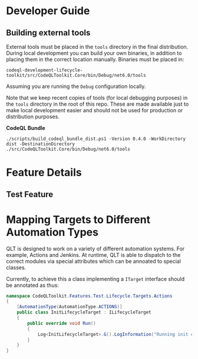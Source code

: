 # Developer Guide 

## Building external tools

External tools must be placed in the `tools` directory in the final distribution. During local development you can build your own binaries, in addition to placing them in the correct location manually. Binaries must be placed in:

```
codeql-development-lifecycle-toolkit/src/CodeQLToolkit.Core/bin/Debug/net6.0/tools 
```

Assuming you are running the `Debug` configuration locally. 

Note that we keep recent copies of tools (for local debugging purposes) in the `tools` directory in the root of this repo. These are made available just to make local development easier and should not be used for production or distribution purposes. 

**CodeQL Bundle**

```
./scripts/build_codeql_bundle_dist.ps1 -Version 0.4.0 -WorkDirectory dist -DestinationDirectory ./src/CodeQLToolkit.Core/bin/Debug/net6.0/tools
```



# Feature Details

## 


## Test Feature

# Mapping Targets to Different Automation Types

QLT is designed to work on a variety of different automation systems. For example, 
Actions and Jenkins. At runtime, QLT is able to dispatch to the correct modules via 
special attributes which can be annoated to special classes.

Currently, to achieve this a class implementing a `ITarget` interface should be annotated as thus:

```C#
namespace CodeQLToolkit.Features.Test.Lifecycle.Targets.Actions
{
    [AutomationType(AutomationType.ACTIONS)]
    public class InitLifecycleTarget : ILifecycleTarget
    {
        public override void Run()
        {
            Log<InitLifecycleTarget>.G().LogInformation("Running init command...");
        }
    }
}
```
